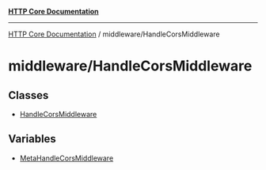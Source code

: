 [**HTTP Core Documentation**](../../README.md)

***

[HTTP Core Documentation](../../README.md) / middleware/HandleCorsMiddleware

# middleware/HandleCorsMiddleware

## Classes

- [HandleCorsMiddleware](classes/HandleCorsMiddleware.md)

## Variables

- [MetaHandleCorsMiddleware](variables/MetaHandleCorsMiddleware.md)
